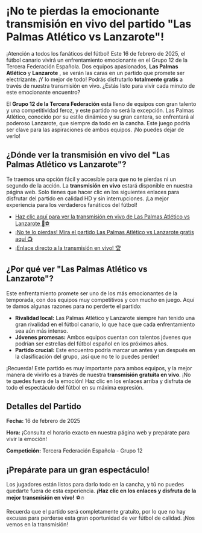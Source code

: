 # ¡No te pierdas la emocionante transmisión en vivo del partido "Las Palmas Atlético vs Lanzarote"!

¡Atención a todos los fanáticos del fútbol! Este 16 de febrero de 2025, el fútbol canario vivirá un enfrentamiento emocionante en el Grupo 12 de la Tercera Federación Española. Dos equipos apasionados, **Las Palmas Atlético** y **Lanzarote** , se verán las caras en un partido que promete ser electrizante. ¡Y lo mejor de todo! Podrás disfrutarlo **totalmente gratis** a través de nuestra transmisión en vivo. ¿Estás listo para vivir cada minuto de este emocionante encuentro?

El **Grupo 12 de la Tercera Federación** está lleno de equipos con gran talento y una competitividad feroz, y este partido no será la excepción. Las Palmas Atlético, conocido por su estilo dinámico y su gran cantera, se enfrentará al poderoso Lanzarote, que siempre da todo en la cancha. Este juego podría ser clave para las aspiraciones de ambos equipos. ¡No puedes dejar de verlo!

## ¿Dónde ver la transmisión en vivo del "Las Palmas Atlético vs Lanzarote"?

Te traemos una opción fácil y accesible para que no te pierdas ni un segundo de la acción. La **transmisión en vivo** estará disponible en nuestra página web. Solo tienes que hacer clic en los siguientes enlaces para disfrutar del partido en calidad HD y sin interrupciones. ¡La mejor experiencia para los verdaderos fanáticos del fútbol!

- [Haz clic aquí para ver la transmisión en vivo de Las Palmas Atlético vs Lanzarote 🚨⚽](https://tinyurl.com/livestreamfreeo?st=Las+Palmas+Atl%C3%A9tico+vs+Lanzarote&si=ghc)
- [¡No te lo pierdas! Mira el partido Las Palmas Atlético vs Lanzarote gratis aquí 📺](https://tinyurl.com/livestreamfreeo?st=Las+Palmas+Atl%C3%A9tico+vs+Lanzarote&si=ghc)
- [¡Enlace directo a la transmisión en vivo! 🏆](https://tinyurl.com/livestreamfreeo?st=Las+Palmas+Atl%C3%A9tico+vs+Lanzarote&si=ghc)

## ¿Por qué ver "Las Palmas Atlético vs Lanzarote"?

Este enfrentamiento promete ser uno de los más emocionantes de la temporada, con dos equipos muy competitivos y con mucho en juego. Aquí te damos algunas razones para no perderte el partido:

- **Rivalidad local:** Las Palmas Atlético y Lanzarote siempre han tenido una gran rivalidad en el fútbol canario, lo que hace que cada enfrentamiento sea aún más intenso.
- **Jóvenes promesas:** Ambos equipos cuentan con talentos jóvenes que podrían ser estrellas del fútbol español en los próximos años.
- **Partido crucial:** Este encuentro podría marcar un antes y un después en la clasificación del grupo, ¡así que no te lo puedes perder!

¡Recuerda! Este partido es muy importante para ambos equipos, y la mejor manera de vivirlo es a través de nuestra **transmisión gratuita en vivo**. ¡No te quedes fuera de la emoción! Haz clic en los enlaces arriba y disfruta de todo el espectáculo del fútbol en su máxima expresión.

## Detalles del Partido

**Fecha:** 16 de febrero de 2025

**Hora:** ¡Consulta el horario exacto en nuestra página web y prepárate para vivir la emoción!

**Competición:** Tercera Federación Española - Grupo 12

## ¡Prepárate para un gran espectáculo!

Los jugadores están listos para darlo todo en la cancha, y tú no puedes quedarte fuera de esta experiencia. **¡Haz clic en los enlaces y disfruta de la mejor transmisión en vivo!** ⚽🔥

Recuerda que el partido será completamente gratuito, por lo que no hay excusas para perderse esta gran oportunidad de ver fútbol de calidad. ¡Nos vemos en la transmisión!
